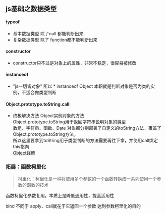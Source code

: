 ## js基础之数据类型

#### typeof
- 基本数据类型 除了null 都能判断出来    
- 复杂数据类型 除了 function都不能判断出来    

#### constructor
- constructor只不过是对象上的属性，非常不稳定，很容易被修改   

#### instanceof
- "js一切皆对象" 所以  * instanceof Object  本职就是判断对象是否为类的实例，不适合做类型判断    

#### Object.prototype.toString.call
- 终极解决方法
  Object实例对象的方法        
  Object.prototype.toString用于返回字符串说明对象的类型   
  数组、字符串、函数、Date 对象都分别部署了自定义的toString方法，覆盖了Object.prototype.toString方法。    
  所以这里要拿到toString用于类型判断的方法需要再往下拿，并使用call绑定this指向    
  [Object详解](https://wangdoc.com/javascript/stdlib/object.html#tostring-%E7%9A%84%E5%BA%94%E7%94%A8%EF%BC%9A%E5%88%A4%E6%96%AD%E6%95%B0%E6%8D%AE%E7%B1%BB%E5%9E%8B)

### 拓展：函数柯里化
>  柯里化：柯里化是一种将使用多个参数的一个函数转换成一系列使用一个参数的函数的技术 
     
函数柯里化参数复用。本质上是降低通用性，提高适用性    

bind 不同于 apply、call就在于它返回一个参数 达到参数柯里化的目的    